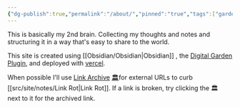 ```yaml
---
{"dg-publish":true,"permalink":"/about/","pinned":"true","tags":["gardenEntry"],"dgShowBacklinks":"false","noteIcon":"","created":"2025-03-12T14:15:46.072-07:00","updated":"2025-03-14T03:25:34.903-07:00"}
---
```



This is basically my 2nd brain. Collecting my thoughts and notes and structuring it in a way that's easy to share to the world. 

This site is created using [[Obsidian/Obsidian\|Obsidian]] , the [Digital Garden Plugin](https://dg-docs.ole.dev/), and deployed with [vercel](https://vercel.com/). 

When possible I'll use [Link Archive](https://github.com/tomzorz/obsidian-link-archive) [🏛️](https://web.archive.org/web/20250314/https://github.com/obsidianmd/obsidian-releases/releases/download/v1.0.3/Obsidian-1.0.3.AppImage)for external URLs to curb [[src/site/notes/Link Rot\|Link Rot]].
If a link is broken, try clicking the 🏛️ next to it for the archived link.  